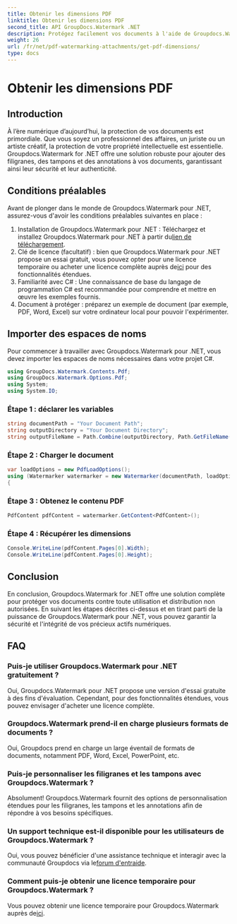 ```yaml
---
title: Obtenir les dimensions PDF
linktitle: Obtenir les dimensions PDF
second_title: API GroupDocs.Watermark .NET
description: Protégez facilement vos documents à l'aide de Groupdocs.Watermark pour .NET. Ajoutez des filigranes, des tampons et des annotations sans effort.
weight: 26
url: /fr/net/pdf-watermarking-attachments/get-pdf-dimensions/
type: docs
---
```

# Obtenir les dimensions PDF

## Introduction
À l’ère numérique d’aujourd’hui, la protection de vos documents est primordiale. Que vous soyez un professionnel des affaires, un juriste ou un artiste créatif, la protection de votre propriété intellectuelle est essentielle. Groupdocs.Watermark for .NET offre une solution robuste pour ajouter des filigranes, des tampons et des annotations à vos documents, garantissant ainsi leur sécurité et leur authenticité.
## Conditions préalables
Avant de plonger dans le monde de Groupdocs.Watermark pour .NET, assurez-vous d'avoir les conditions préalables suivantes en place :
1.  Installation de Groupdocs.Watermark pour .NET : Téléchargez et installez Groupdocs.Watermark pour .NET à partir du[lien de téléchargement](https://releases.groupdocs.com/Watermark/net/).
2.  Clé de licence (facultatif) : bien que Groupdocs.Watermark pour .NET propose un essai gratuit, vous pouvez opter pour une licence temporaire ou acheter une licence complète auprès de[ici](https://purchase.groupdocs.com/buy) pour des fonctionnalités étendues.
3. Familiarité avec C# : Une connaissance de base du langage de programmation C# est recommandée pour comprendre et mettre en œuvre les exemples fournis.
4. Document à protéger : préparez un exemple de document (par exemple, PDF, Word, Excel) sur votre ordinateur local pour pouvoir l'expérimenter.

## Importer des espaces de noms
Pour commencer à travailler avec Groupdocs.Watermark pour .NET, vous devez importer les espaces de noms nécessaires dans votre projet C#.
```csharp
using GroupDocs.Watermark.Contents.Pdf;
using GroupDocs.Watermark.Options.Pdf;
using System;
using System.IO;
```
### Étape 1 : déclarer les variables
```csharp
string documentPath = "Your Document Path";
string outputDirectory = "Your Document Directory";
string outputFileName = Path.Combine(outputDirectory, Path.GetFileName(documentPath));
```
### Étape 2 : Charger le document
```csharp
var loadOptions = new PdfLoadOptions();
using (Watermarker watermarker = new Watermarker(documentPath, loadOptions))
{
```
### Étape 3 : Obtenez le contenu PDF
```csharp
PdfContent pdfContent = watermarker.GetContent<PdfContent>();
```
### Étape 4 : Récupérer les dimensions
```csharp
Console.WriteLine(pdfContent.Pages[0].Width);
Console.WriteLine(pdfContent.Pages[0].Height);
```

## Conclusion
En conclusion, Groupdocs.Watermark for .NET offre une solution complète pour protéger vos documents contre toute utilisation et distribution non autorisées. En suivant les étapes décrites ci-dessus et en tirant parti de la puissance de Groupdocs.Watermark pour .NET, vous pouvez garantir la sécurité et l'intégrité de vos précieux actifs numériques.
## FAQ
### Puis-je utiliser Groupdocs.Watermark pour .NET gratuitement ?
Oui, Groupdocs.Watermark pour .NET propose une version d'essai gratuite à des fins d'évaluation. Cependant, pour des fonctionnalités étendues, vous pouvez envisager d'acheter une licence complète.
### Groupdocs.Watermark prend-il en charge plusieurs formats de documents ?
Oui, Groupdocs prend en charge un large éventail de formats de documents, notamment PDF, Word, Excel, PowerPoint, etc.
### Puis-je personnaliser les filigranes et les tampons avec Groupdocs.Watermark ?
Absolument! Groupdocs.Watermark fournit des options de personnalisation étendues pour les filigranes, les tampons et les annotations afin de répondre à vos besoins spécifiques.
### Un support technique est-il disponible pour les utilisateurs de Groupdocs.Watermark ?
 Oui, vous pouvez bénéficier d'une assistance technique et interagir avec la communauté Groupdocs via le[forum d'entraide](https://forum.groupdocs.com/c/watermark/19).
### Comment puis-je obtenir une licence temporaire pour Groupdocs.Watermark ?
 Vous pouvez obtenir une licence temporaire pour Groupdocs.Watermark auprès de[ici](https://purchase.groupdocs.com/temporary-license/).